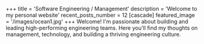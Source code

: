 +++
title = 'Software Engineering / Management'
description = 'Welcome to my personal website'
recent_posts_number = 12
[cascade]
  featured_image = '/images/ocean1.jpg'
+++
Welcome! I'm passionate about building and leading high-performing engineering teams. Here you'll find my thoughts on management, technology, and building a thriving engineering culture.